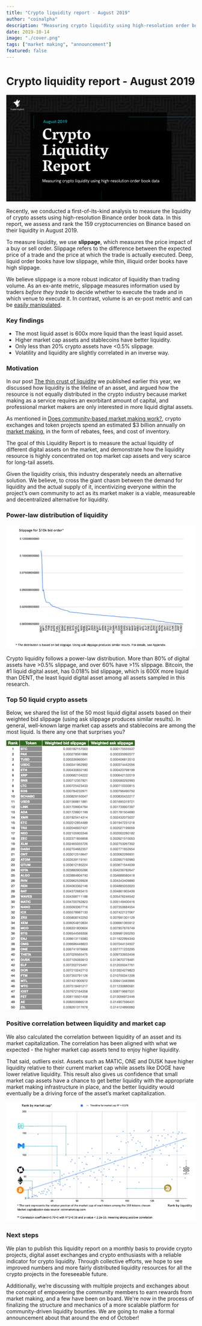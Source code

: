 ```yaml
---
title: "Crypto liquidity report - August 2019"
author: "coinalpha"
description: "Measuring crypto liquidity using high-resolution order book data"
date: 2019-10-14
image: "./cover.png"
tags: ["market making", "announcement"]
featured: false
---
```


# Crypto liquidity report - August 2019

![cover](cover.png)

Recently, we conducted a first-of-its-kind analysis to measure the liquidity of crypto assets using high-resolution Binance order book data. In this report, we assess and rank the 159 cryptocurrencies on Binance based on their liquidity in August 2019.

To measure liquidity, we use **slippage**, which measures the price impact of a buy or sell order. Slippage refers to the difference between the expected price of a trade and the price at which the trade is actually executed. Deep, liquid order books have low slippage, while thin, illiquid order books have high slippage. 

We believe slippage is a more robust indicator of liquidity than trading volume. As an ex-ante metric, slippage measures information used by traders *before they trade* to decide whether to execute the trade and in which venue to execute it. In contrast, volume is an ex-post metric and can be [easily manipulated](https://www.theblockcrypto.com/daily/24941/bitwise-report-bitcoin-is-a-significantly-more-efficient-market-despite-95-fake-volume).

<!-- more -->

### Key findings

- The most liquid asset is 600x more liquid than the least liquid asset.
- Higher market cap assets and stablecoins have better liquidity.
- Only less than 20% crypto assets have <0.5% slippage.
- Volatility and liquidity are slightly correlated in an inverse way.

### Motivation

In our post [The thin crust of liquidity](../2019-01-thin-crust-of-liquidity/index.md) we published earlier this year, we discussed how liquidity is the lifeline of an asset, and argued how the resource is not equally distributed in the crypto industry because market making as a service requires an exorbitant amount of capital, and professional market makers are only interested in more liquid digital assets. 

As mentioned in [Does community-based market making work?](../2019-09-does-community-based-market-making-work/index.md), crypto exchanges and token projects spend an estimated $3 billion annually on [market making](https://hackernoon.com/a-guide-to-market-making-for-crypto-startups-jydr387v), in the form of rebates, fees, and cost of inventory.

The goal of this Liquidity Report is to measure the actual liquidity of different digital assets on the market, and demonstrate how the liquidity resource is highly concentrated on top market cap assets and very scarce for long-tail assets.  

Given the liquidity crisis, this industry desperately needs an alternative solution. We believe, to cross the giant chasm between the demand for liquidity and the actual supply of it, incentivizing everyone within the project’s own community to act as its market maker is a viable, measureable and decentralized alternative for liquidity. 


### Power-law distribution of liquidity

![](distribution.png)

Crypto liquidity follows a power-law distribution. More than 80% of digital assets have >0.5% slippage, and over 60% have >1% slippage. Bitcoin, the #1 liquid digital asset, has 0.018% bid slippage, which is 600X more liquid than DENT, the least liquid digital asset among all assets sampled in this research. 


### Top 50 liquid crypto assets

Below, we shared the list of the 50 most liquid digital assets based on their weighted bid slippage (using ask slippage produces similar results). In general, well-known large market cap assets and stablecoins are among the most liquid. Is there any one that surprises you?

![](top50ranking.png)

### Positive correlation between liquidity and market cap

We also calculated the correlation between liquidity of an asset and its market capitalization. The correlation has been aligned with what we expected - the higher market cap assets tend to enjoy higher liquidity. 

That said, outliers exist. Assets such as MATIC, ONE and DUSK have higher liquidity relative to their current market cap while assets like DOGE have lower relative liquidity. This result also gives us confidence that small market cap assets have a chance to get better liquidity with the appropriate market making infrastructure in place, and the better liquidity would eventually be a driving force of the asset’s market capitalization. 

![](marketcap.png)


### Next steps
We plan to publish this liquidity report on a monthly basis to provide crypto projects, digital asset exchanges and crypto enthusiasts with a reliable indicator for crypto liquidity. Through collective efforts, we hope to see improved numbers and more fairly distributed liquidity resources for all the crypto projects in the foreseeable future. 

Additionally, we’re discussing with multiple projects and exchanges about the concept of empowering the community members to earn rewards from market making, and a few have been on board. We're now in the process of finalizing the structure and mechanics of a more scalable platform for community-driven liquidity bounties. We are going to make a formal announcement about that around the end of October! 